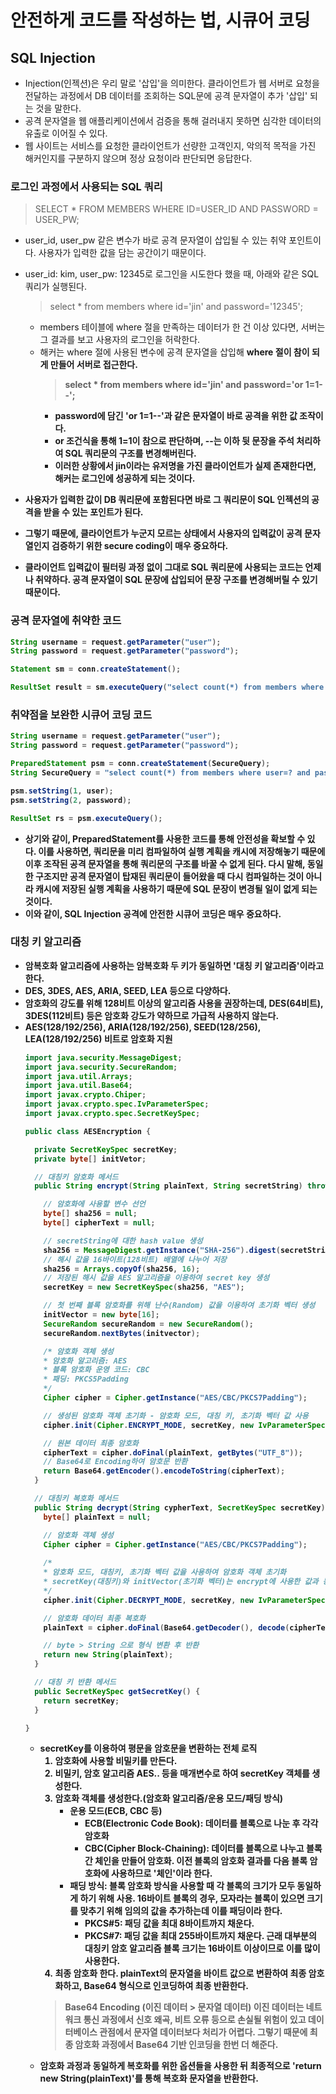 # 안전하게 코드를 작성하는 법, 시큐어 코딩

## SQL Injection
- Injection(인젝션)은 우리 말로 '삽입'을 의미한다. 클라이언트가 웹 서버로 요청을 전달하는 과정에서 DB 데이터를 조회하는 SQL문에 공격 문자열이 추가 '삽입' 되는 것을 말한다.
- 공격 문자열을 웹 애플리케이션에서 검증을 통해 걸러내지 못하면 심각한 데이터의 유출로 이어질 수 있다.
- 웹 사이트는 서비스를 요청한 클라이언트가 선량한 고객인지, 악의적 목적을 가진 해커인지를 구분하지 않으며 정상 요청이라 판단되면 응답한다.

### 로그인 과정에서 사용되는 SQL 쿼리
> SELECT * FROM MEMBERS WHERE ID=USER_ID AND PASSWORD = USER_PW;
- user_id, user_pw 같은 변수가 바로 공격 문자열이 삽입될 수 있는 취약 포인트이다. 사용자가 입력한 값을 담는 공간이기 때문이다.
- user_id: kim, user_pw: 12345로 로그인을 시도한다 했을 때, 아래와 같은 SQL 쿼리가 실행된다.
  > select * from members where id='jin' and password='12345';
  - members 테이블에 where 절을 만족하는 데이터가 한 건 이상 있다면, 서버는 그 결과를 보고 사용자의 로그인을 허락한다.
  - 해커는 where 절에 사용된 변수에 공격 문자열을 삽입해 <b>where 절이 참이 되게 만들어<b> 서버로 접근한다.
    > select * from members where id='jin' and password=<b>'or 1=1--'<b>;
    - password에 담긴 'or 1=1--'과 같은 문자열이 바로 공격을 위한 값 조작이다.
    - or 조건식을 통해 1=1이 참으로 판단하며, --는 이하 뒷 문장을 주석 처리하여 SQL 쿼리문의 구조를 변경해버린다.
    - 이러한 상황에서 jin이라는 유저명을 가진 클라이언트가 실제 존재한다면, 해커는 로그인에 성공하게 되는 것이다.

- 사용자가 입력한 값이 DB 쿼리문에 포함된다면 바로 그 쿼리문이 SQL 인젝션의 공격을 받을 수 있는 포인트가 된다.
- 그렇기 때문에, 클라이언트가 누군지 모르는 상태에서 사용자의 입력값이 공격 문자열인지 검증하기 위한 secure coding이 매우 중요하다.
- 클라이언트 입력값이 필터링 과정 없이 그대로 SQL 쿼리문에 사용되는 코드는 언제나 취약하다. 공격 문자열이 SQL 문장에 삽입되어 문장 구조를 변경해버릴 수 있기 때문이다.

### 공격 문자열에 취약한 코드
  ```java
  String username = request.getParameter("user");
  String password = request.getParameter("password");
  
  Statement sm = conn.createStatement();
  
  ResultSet result = sm.executeQuery("select count(*) from members where user='"+user+"' and password='"+password+"'");
  ```

### 취약점을 보완한 시큐어 코딩 코드
  ```java
  String username = request.getParameter("user");
  String password = request.getParameter("password");
  
  PreparedStatement psm = conn.createStatement(SecureQuery);
  String SecureQuery = "select count(*) from members where user=? and password=?";
  
  psm.setString(1, user);
  psm.setString(2, password);
  
  ResultSet rs = psm.executeQuery();
  ```
  - 상기와 같이, PreparedStatement를 사용한 코드를 통해 안전성을 확보할 수 있다. 이를 사용하면, 쿼리문을 미리 컴파일하여 실행 계획을 캐시에 저장해놓기 때문에 이후 조작된
    공격 문자열을 통해 쿼리문의 구조를 바꿀 수 없게 된다. 다시 말해, 동일한 구조지만 공격 문자열이 탑재된 쿼리문이 들어왔을 때 다시 컴파일하는 것이 아니라 캐시에 저장된 실행 계획을
    사용하기 때문에 SQL 문장이 변경될 일이 없게 되는 것이다.
  - 이와 같이, SQL Injection 공격에 안전한 시큐어 코딩은 매우 중요하다.

### 대칭 키 알고리즘
  - 암복호화 알고리즘에 사용하는 암복호화 두 키가 동일하면 '대칭 키 알고리즘'이라고 한다.
  - DES, 3DES, AES, ARIA, SEED, LEA 등으로 다양하다.
  - 암호화의 강도를 위해 128비트 이상의 알고리즘 사용을 권장하는데, DES(64비트), 3DES(112비트) 등은 암호화 강도가 약하므로 가급적 사용하지 않는다.
  - AES(128/192/256), ARIA(128/192/256), SEED(128/256), LEA(128/192/256) 비트로 암호화 지원
    ```java
    import java.security.MessageDigest;
    import java.security.SecureRandom;
    import java.util.Arrays;
    import java.util.Base64;
    import javax.crypto.Chiper;
    import javax.crypto.spec.IvParameterSpec;
    import javax.crypto.spec.SecretKeySpec;

    public class AESEncryption {

      private SecretKeySpec secretKey;
      private byte[] initVetor;

      // 대칭키 암호화 메서드
      public String encrypt(String plainText, String secretString) throws Exception {

        // 암호화에 사용할 변수 선언
        byte[] sha256 = null;
        byte[] cipherText = null;

        // secretString에 대한 hash value 생성
        sha256 = MessageDigest.getInstance("SHA-256").digest(secretString.getBytes("UTF-8"));
        // 해시 값을 16바이트(128비트) 배열에 나누어 저장
        sha256 = Arrays.copyOf(sha256, 16);
        // 저장된 해시 값을 AES 알고리즘을 이용하여 secret key 생성
        secretKey = new SecretKeySpec(sha256, "AES");

        // 첫 번째 블록 암호화를 위해 난수(Random) 값을 이용하여 초기화 벡터 생성
        initVector = new byte[16];
        SecureRandom secureRandom = new SecureRandom();
        secureRandom.nextBytes(initvector);

        /* 암호화 객체 생성
        * 암호화 알고리즘: AES
        * 블록 암호화 운영 코드: CBC
        * 패딩: PKCS5Padding
        */
        Cipher cipher = Cipher.getInstance("AES/CBC/PKCS7Padding");

        // 생성된 암호화 객체 초기화 - 암호화 모드, 대칭 키, 초기화 벡터 값 사용
        cipher.init(Cipher.ENCRYPT_MODE, secretKey, new IvParameterSpec(initVector));

        // 원본 데이터 최종 암호화
        cipherText = cipher.doFinal(plainText, getBytes("UTF_8"));
        // Base64로 Encoding하여 암호문 반환
        return Base64.getEncoder().encodeToString(cipherText);
      }

      // 대칭키 복호화 메서드
      public String decrypt(String cypherText, SecretKeySpec secretKey) throws Exception {
        byte[] plainText = null;

        // 암호화 객체 생성
        Cipher cipher = Cipher.getInstance("AES/CBC/PKCS7Padding");
          
        /*
        * 암호화 모드, 대칭키, 초기화 벡터 값을 사용하여 암호화 객체 초기화
        * secretKey(대칭키)와 initVector(초기화 벡터)는 encrypt에 사용한 값과 동일하게 설정
        */
        cipher.init(Cipher.DECRYPT_MODE, secretKey, new IvParameterSpec(initVector));

        // 암호화 데이터 최종 복호화
        plainText = cipher.doFinal(Base64.getDecoder(), decode(cipherText));

        // byte > String 으로 형식 변환 후 반환
        return new String(plainText);
      }

      // 대칭 키 반환 메서드
      public SecretKeySpec getSecretKey() {
        return secretKey;
      }
    
    }
    ```
    - secretKey를 이용하여 평문을 암호문을 변환하는 전체 로직
      1. 암호화에 사용할 비밀키를 만든다.
      2. 비밀키, 암호 알고리즘 AES.. 등을 매개변수로 하여 secretKey 객체를 생성한다.
      3. 암호화 객체를 생성한다.(암호화 알고리즘/운용 모드/패딩 방식)
          - 운용 모드(ECB, CBC 등)
            - ECB(Electronic Code Book): 데이터를 블록으로 나눈 후 각각 암호화
            - CBC(Cipher Block-Chaining): 데이터를 블록으로 나누고 블록 간 체인을 만들어 암호화. 이전 블록의 암호화 결과를 다음 블록 암호화에 사용하므로 '체인'이라 한다.
          - 패딩 방식: 블록 암호화 방식을 사용할 때 각 블록의 크기가 모두 동일하게 하기 위해 사용. 16바이트 블록의 경우, 모자라는 블록이 있으면 크기를 맞추기 위해 임의의 값을
            추가하는데 이를 패딩이라 한다.
            - PKCS#5: 패딩 값을 최대 8바이트까지 채운다.
            - PKCS#7: 패딩 값을 최대 255바이트까지 채운다. 근래 대부분의 대칭키 암호 알고리즘 블록 크기는 16바이트 이상이므로 이를 많이 사용한다.
      4. 최종 암호화 한다. plainText의 문자열을 바이트 값으로 변환하여 최종 암호화하고, Base64 형식으로 인코딩하여 최종 반환한다.
        > Base64 Encoding (이진 데이터 > 문자열 데이터)
        > 이진 데이터는 네트워크 통신 과정에서 신호 왜곡, 비트 오류 등으로 손실될 위험이 있고 데이터베이스 관점에서 문자열 데이터보다 처리가 어렵다. 그렇기 때문에 최종 암호화
          과정에서 Base64 기반 인코딩을 한번 더 해준다.
    - 암호화 과정과 동일하게 복호화를 위한 옵션들을 사용한 뒤 최종적으로 'return new String(plainText)'를 통해 복호화 문자열을 반환한다.




